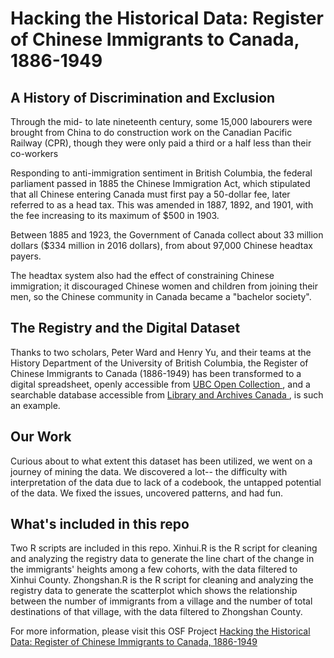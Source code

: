 # Hacking the Historical Data: Register of Chinese Immigrants to Canada, 1886-1949

## A History of Discrimination and Exclusion
Through the mid- to late nineteenth century, some 15,000 labourers were brought from China to do construction work on the Canadian Pacific Railway (CPR), though they were only paid a third or a half less than their co-workers

Responding to anti-immigration sentiment in British Columbia, the federal parliament passed in 1885 the Chinese Immigration Act, which stipulated that all Chinese entering Canada must first pay a 50-dollar fee, later referred to as a head tax. This was amended in 1887, 1892, and 1901, with the fee increasing to its maximum of $500 in 1903.

Between 1885 and 1923, the Government of Canada collect about 33 million dollars ($334 million in 2016 dollars), from about 97,000 Chinese headtax payers.

The headtax system also had the effect of constraining Chinese immigration; it discouraged Chinese women and children from joining their men, so the Chinese community in Canada became a "bachelor society".

## The Registry and the Digital Dataset
Thanks to two scholars, Peter Ward and Henry Yu, and their teams at the History Department of the University of British Columbia, the Register of Chinese Immigrants to Canada (1886-1949) has been transformed to a digital spreadsheet, openly accessible from <a href="https://open.library.ubc.ca/cIRcle/collections/facultyresearchandpublications/52383/items/1.0075988">UBC Open Collection </a>, and a searchable database accessible from <a href="http://www.collectionscanada.gc.ca/databases/chinese-immigrants/index-e.html"> Library and Archives Canada </a>, is such an example.

## Our Work 
Curious about to what extent this dataset has been utilized, we went on a journey of mining the data. We discovered a lot-- the difficulty with interpretation of the data due to lack of a codebook, the untapped potential of the data. We fixed the issues, uncovered patterns, and had fun.

## What's included in this repo
Two R scripts are included in this repo. 
Xinhui.R is the R script for cleaning and analyzing the registry data to generate the line chart of the change in the immigrants' heights among a few cohorts, with the data filtered to Xinhui County. 
Zhongshan.R is the R script for cleaning and analyzing the registry data to generate the scatterplot which shows the relationship between the number of immigrants from a village and the number of total destinations of that village, with the data filtered to Zhongshan County.

For more information, please visit this OSF Project [Hacking the Historical Data: Register of Chinese Immigrants to Canada, 1886-1949](https://osf.io/9zr6f/)